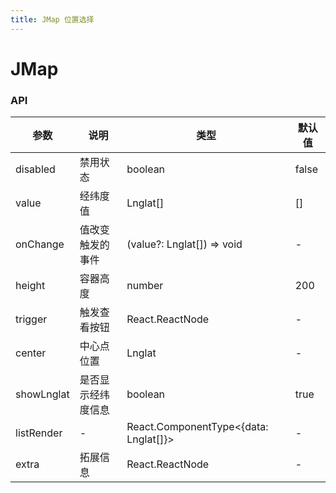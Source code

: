 ```yaml
---
title: JMap 位置选择
---
```


# JMap

<code src="./demos/mapLnglatInput.tsx" title='选择位置点'></code>
<code src="./demos/mapLngLatAreaInput.tsx" title='选择矩形区域'></code>
<code src="./demos/mapPolygonInput.tsx" title='选择多边形区域'></code>

<!-- ```jsx
import React from 'react';
import { Button } from 'antd';
import { MapLnglatInput } from 'jad-quick';

export default () => {
  return <MapLnglatInput height={200} trigger={<Button>查看</Button>} />
};
``` -->

### API

| 参数       | 说明               | 类型                                  | 默认值 |
| ---------- | ------------------ | ------------------------------------- | ------ |
| disabled   | 禁用状态           | boolean                               | false  |
| value      | 经纬度值           | Lnglat[]                              | []     |
| onChange   | 值改变触发的事件   | (value?: Lnglat[]) => void            | -      |
| height     | 容器高度           | number                                | 200 |
| trigger    | 触发查看按钮       | React.ReactNode                       | -      |
| center     | 中心点位置         | Lnglat                                | -      |
| showLnglat | 是否显示经纬度信息 | boolean                               | true   |
| listRender | -                  | React.ComponentType<{data: Lnglat[]}> | -      |
| extra      | 拓展信息           | React.ReactNode                       | -      |
